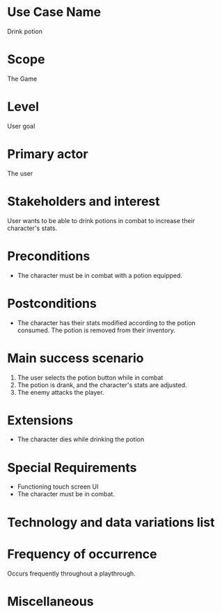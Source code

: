 # Use Case Name
Drink potion

# Scope
The Game

# Level
User goal

# Primary actor
The user

# Stakeholders and interest
User wants to be able to drink potions in combat to increase their character's stats.

# Preconditions
- The character must be in combat with a potion equipped.

# Postconditions
- The character has their stats modified according to the potion consumed. The potion is removed from
their inventory.

# Main success scenario
1. The user selects the potion button while in combat
2. The potion is drank, and the character's stats are adjusted.
3. The enemy attacks the player.

# Extensions
- The character dies while drinking the potion

# Special Requirements
- Functioning touch screen UI
- The character must be in combat.

# Technology and data variations list

# Frequency of occurrence
Occurs frequently throughout a playthrough.

# Miscellaneous